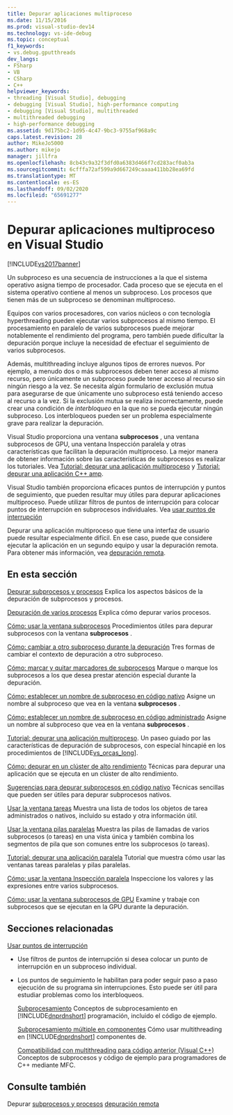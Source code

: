 ```yaml
---
title: Depurar aplicaciones multiproceso
ms.date: 11/15/2016
ms.prod: visual-studio-dev14
ms.technology: vs-ide-debug
ms.topic: conceptual
f1_keywords:
- vs.debug.gputthreads
dev_langs:
- FSharp
- VB
- CSharp
- C++
helpviewer_keywords:
- threading [Visual Studio], debugging
- debugging [Visual Studio], high-performance computing
- debugging [Visual Studio], multithreaded
- multithreaded debugging
- high-performance debugging
ms.assetid: 9d175bc2-1d95-4c47-9bc3-9755af968a9c
caps.latest.revision: 28
author: MikeJo5000
ms.author: mikejo
manager: jillfra
ms.openlocfilehash: 8cb43c9a32f3dfd0a6383d466f7cd283acf0ab3a
ms.sourcegitcommit: 6cfffa72af599a9d667249caaaa411bb28ea69fd
ms.translationtype: MT
ms.contentlocale: es-ES
ms.lasthandoff: 09/02/2020
ms.locfileid: "65691277"
---
```

# <a name="debug-multithreaded-applications-in-visual-studio"></a>Depurar aplicaciones multiproceso en Visual Studio
[!INCLUDE[vs2017banner](../includes/vs2017banner.md)]

Un subproceso es una secuencia de instrucciones a la que el sistema operativo asigna tiempo de procesador. Cada proceso que se ejecuta en el sistema operativo contiene al menos un subproceso. Los procesos que tienen más de un subproceso se denominan multiproceso.

 Equipos con varios procesadores, con varios núcleos o con tecnología hyperthreading pueden ejecutar varios subprocesos al mismo tiempo. El procesamiento en paralelo de varios subprocesos puede mejorar notablemente el rendimiento del programa, pero también puede dificultar la depuración porque incluye la necesidad de efectuar el seguimiento de varios subprocesos.

 Además, multithreading incluye algunos tipos de errores nuevos. Por ejemplo, a menudo dos o más subprocesos deben tener acceso al mismo recurso, pero únicamente un subproceso puede tener acceso al recurso sin ningún riesgo a la vez. Se necesita algún formulario de exclusión mutua para asegurarse de que únicamente uno subproceso está teniendo acceso al recurso a la vez. Si la exclusión mutua se realiza incorrectamente, puede crear una condición de *interbloqueo* en la que no se pueda ejecutar ningún subproceso. Los interbloqueos pueden ser un problema especialmente grave para realizar la depuración.

 Visual Studio proporciona una ventana **subprocesos** , una ventana subprocesos de GPU, una ventana Inspección paralela y otras características que facilitan la depuración multiproceso. La mejor manera de obtener información sobre las características de subprocesos es realizar los tutoriales. Vea [Tutorial: depurar una aplicación multiproceso](../debugger/walkthrough-debugging-a-multithreaded-application.md) y [Tutorial: depurar una aplicación C++ amp](https://msdn.microsoft.com/library/40e92ecc-f6ba-411c-960c-b3047b854fb5).

 Visual Studio también proporciona eficaces puntos de interrupción y puntos de seguimiento, que pueden resultar muy útiles para depurar aplicaciones multiproceso. Puede utilizar filtros de puntos de interrupción para colocar puntos de interrupción en subprocesos individuales. Vea [usar puntos de interrupción](../debugger/using-breakpoints.md)

 Depurar una aplicación multiproceso que tiene una interfaz de usuario puede resultar especialmente difícil. En ese caso, puede que considere ejecutar la aplicación en un segundo equipo y usar la depuración remota. Para obtener más información, vea [depuración remota](../debugger/remote-debugging.md).

## <a name="in-this-section"></a>En esta sección
 [Depurar subprocesos y procesos](../debugger/debug-threads-and-processes.md) Explica los aspectos básicos de la depuración de subprocesos y procesos.

 [Depuración de varios procesos](../debugger/debug-multiple-processes.md) Explica cómo depurar varios procesos.

 [Cómo: usar la ventana subprocesos](../debugger/how-to-use-the-threads-window.md) Procedimientos útiles para depurar subprocesos con la ventana **subprocesos** .

 [Cómo: cambiar a otro subproceso durante la depuración](../debugger/how-to-switch-to-another-thread-while-debugging.md) Tres formas de cambiar el contexto de depuración a otro subproceso.

 [Cómo: marcar y quitar marcadores de subprocesos](../debugger/how-to-flag-and-unflag-threads.md) Marque o marque los subprocesos a los que desea prestar atención especial durante la depuración.

 [Cómo: establecer un nombre de subproceso en código nativo](../debugger/how-to-set-a-thread-name-in-native-code.md) Asigne un nombre al subproceso que vea en la ventana **subprocesos** .

 [Cómo: establecer un nombre de subproceso en código administrado](../debugger/how-to-set-a-thread-name-in-managed-code.md) Asigne un nombre al subproceso que vea en la ventana **subprocesos** .

 [Tutorial: depurar una aplicación multiproceso](../debugger/walkthrough-debugging-a-multithreaded-application.md).
Un paseo guiado por las características de depuración de subprocesos, con especial hincapié en los procedimientos de [!INCLUDE[vs_orcas_long](../includes/vs-orcas-long-md.md)].

 [Cómo: depurar en un clúster de alto rendimiento](../debugger/how-to-debug-on-a-high-performance-cluster.md) Técnicas para depurar una aplicación que se ejecuta en un clúster de alto rendimiento.

 [Sugerencias para depurar subprocesos en código nativo](../debugger/tips-for-debugging-threads-in-native-code.md) Técnicas sencillas que pueden ser útiles para depurar subprocesos nativos.

 [Usar la ventana tareas](../debugger/using-the-tasks-window.md) Muestra una lista de todos los objetos de tarea administrados o nativos, incluido su estado y otra información útil.

 [Usar la ventana pilas paralelas](../debugger/using-the-parallel-stacks-window.md) Muestra las pilas de llamadas de varios subprocesos (o tareas) en una vista única y también combina los segmentos de pila que son comunes entre los subprocesos (o tareas).

 [Tutorial: depurar una aplicación paralela](../debugger/walkthrough-debugging-a-parallel-application.md) Tutorial que muestra cómo usar las ventanas tareas paralelas y pilas paralelas.

 [Cómo: usar la ventana Inspección paralela](../debugger/how-to-use-the-parallel-watch-window.md) Inspeccione los valores y las expresiones entre varios subprocesos.

 [Cómo: usar la ventana subprocesos de GPU](../debugger/how-to-use-the-gpu-threads-window.md) Examine y trabaje con subprocesos que se ejecutan en la GPU durante la depuración.

## <a name="related-sections"></a>Secciones relacionadas

[Usar puntos de interrupción](../debugger/using-breakpoints.md)
- Use filtros de puntos de interrupción si desea colocar un punto de interrupción en un subproceso individual.

- Los puntos de seguimiento le habilitan para poder seguir paso a paso ejecución de su programa sin interrupciones. Esto puede ser útil para estudiar problemas como los interbloqueos.

  [Subprocesamiento](https://msdn.microsoft.com/library/7b46a7d9-c6f1-46d1-a947-ae97471bba87) Conceptos de subprocesamiento en [!INCLUDE[dnprdnshort](../includes/dnprdnshort-md.md)] programación, incluido el código de ejemplo.

  [Subprocesamiento múltiple en componentes](https://msdn.microsoft.com/library/2fc31e68-fb71-4544-b654-0ce720478779) Cómo usar multithreading en [!INCLUDE[dnprdnshort](../includes/dnprdnshort-md.md)] componentes de.

  [Compatibilidad con multithreading para código anterior (Visual C++)](https://msdn.microsoft.com/library/24425b1f-5031-4c6b-aac7-017115a40e7c) Conceptos de subprocesos y código de ejemplo para programadores de C++ mediante MFC.

## <a name="see-also"></a>Consulte también
 Depurar [subprocesos y procesos](../debugger/debug-threads-and-processes.md) [depuración remota](../debugger/remote-debugging.md)

